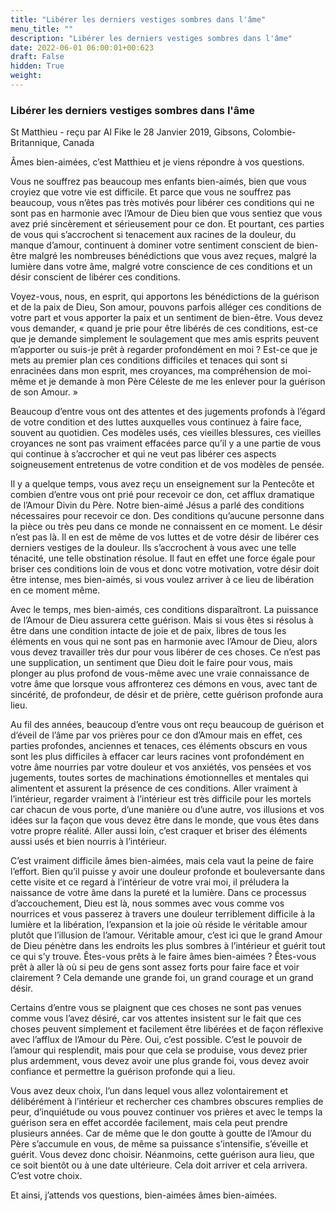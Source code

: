 ```yaml
---
title: "Libérer les derniers vestiges sombres dans l'âme"
menu_title: ""
description: "Libérer les derniers vestiges sombres dans l'âme"
date: 2022-06-01 06:00:01+00:623
draft: False
hidden: True
weight:
---
```

### Libérer les derniers vestiges sombres dans l'âme

St Matthieu - reçu par Al Fike le 28 Janvier 2019, Gibsons, Colombie-Britannique, Canada

Âmes bien-aimées, c’est Matthieu et je viens répondre à vos questions.

Vous ne souffrez pas beaucoup mes enfants bien-aimés, bien que vous croyiez que votre vie est difficile. Et parce que vous ne souffrez pas beaucoup, vous n’êtes pas très motivés pour libérer ces conditions qui ne sont pas en harmonie avec l’Amour de Dieu bien que vous sentiez que vous avez prié sincèrement et sérieusement pour ce don. Et pourtant, ces parties de vous qui s’accrochent si tenacement aux racines de la douleur, du manque d’amour, continuent à dominer votre sentiment conscient de bien-être malgré les nombreuses bénédictions que vous avez reçues, malgré la lumière dans votre âme, malgré votre conscience de ces conditions et un désir conscient de libérer ces conditions.

Voyez-vous, nous, en esprit, qui apportons les bénédictions de la guérison et de la paix de Dieu, Son amour, pouvons parfois alléger ces conditions de votre part et vous apporter la paix et un sentiment de bien-être. Vous devez vous demander, « quand je prie pour être libérés de ces conditions, est-ce que je demande simplement le soulagement que mes amis esprits peuvent m’apporter ou suis-je prêt à regarder profondément en moi ? Est-ce que je mets au premier plan ces conditions difficiles et tenaces qui sont si enracinées dans mon esprit, mes croyances, ma compréhension de moi-même et je demande à mon Père Céleste de me les enlever pour la guérison de son Amour. »

Beaucoup d’entre vous ont des attentes et des jugements profonds à l’égard de votre condition et des luttes auxquelles vous continuez à faire face, souvent au quotidien. Ces modèles usés, ces vieilles blessures, ces vieilles croyances ne sont pas vraiment effacées parce qu’il y a une partie de vous qui continue à s’accrocher et qui ne veut pas libérer ces aspects soigneusement entretenus de votre condition et de vos modèles de pensée.

Il y a quelque temps, vous avez reçu un enseignement sur la Pentecôte et combien d’entre vous ont prié pour recevoir ce don, cet afflux dramatique de l’Amour Divin du Père. Notre bien-aimé Jésus a parlé des conditions nécessaires pour recevoir ce don. Des conditions qu’aucune personne dans la pièce ou très peu dans ce monde ne connaissent en ce moment. Le désir n’est pas là. Il en est de même de vos luttes et de votre désir de libérer ces derniers vestiges de la douleur. Ils s’accrochent à vous avec une telle ténacité, une telle obstination résolue. Il faut en effet une force égale pour briser ces conditions loin de vous et donc votre motivation, votre désir doit être intense, mes bien-aimés, si vous voulez arriver à ce lieu de libération en ce moment même.

Avec le temps, mes bien-aimés, ces conditions disparaîtront. La puissance de l’Amour de Dieu assurera cette guérison. Mais si vous êtes si résolus à être dans une condition intacte de joie et de paix, libres de tous les éléments en vous qui ne sont pas en harmonie avec l’Amour de Dieu, alors vous devez travailler très dur pour vous libérer de ces choses. Ce n’est pas une supplication, un sentiment que Dieu doit le faire pour vous, mais plonger au plus profond de vous-même avec une vraie connaissance de votre âme que lorsque vous affronterez ces démons en vous, avec tant de sincérité, de profondeur, de désir et de prière, cette guérison profonde aura lieu.

Au fil des années, beaucoup d’entre vous ont reçu beaucoup de guérison et d’éveil de l’âme par vos prières pour ce don d’Amour mais en effet, ces parties profondes, anciennes et tenaces, ces éléments obscurs en vous sont les plus difficiles à effacer car leurs racines vont profondément en votre âme nourries par votre douleur et vos anxiétés, vos pensées et vos jugements, toutes sortes de machinations émotionnelles et mentales qui alimentent et assurent la présence de ces conditions. Aller vraiment à l’intérieur, regarder vraiment à l’intérieur est très difficile pour les mortels car chacun de vous porte, d’une manière ou d’une autre, vos illusions et vos idées sur la façon que vous devez être dans le monde, que vous êtes dans votre propre réalité. Aller aussi loin, c’est craquer et briser des éléments aussi usés et bien nourris à l’intérieur.

C’est vraiment difficile âmes bien-aimées, mais cela vaut la peine de faire l’effort. Bien qu’il puisse y avoir une douleur profonde et bouleversante dans cette visite et ce regard à l’intérieur de votre vrai moi, il préludera la naissance de votre âme dans la pureté et la lumière. Dans ce processus d’accouchement, Dieu est là, nous sommes avec vous comme vos nourrices et vous passerez à travers une douleur terriblement difficile à la lumière et la libération, l’expansion et la joie où réside le véritable amour plutôt que l’illusion de l’amour. Véritable amour, c’est ici que le grand Amour de Dieu pénètre dans les endroits les plus sombres à l’intérieur et guérit tout ce qui s’y trouve. Êtes-vous prêts à le faire âmes bien-aimées ? Êtes-vous prêt à aller là où si peu de gens sont assez forts pour faire face et voir clairement ? Cela demande une grande foi, un grand courage et un grand désir.

Certains d’entre vous se plaignent que ces choses ne sont pas venues comme vous l’avez désiré, car vos attentes insistent sur le fait que ces choses peuvent simplement et facilement être libérées et de façon réflexive avec l’afflux de l’Amour du Père. Oui, c’est possible. C’est le pouvoir de l’amour qui resplendit, mais pour que cela se produise, vous devez prier plus ardemment, vous devez avoir une plus grande foi, vous devez avoir confiance et permettre la guérison profonde qui a lieu.

Vous avez deux choix, l’un dans lequel vous allez volontairement et délibérément à l’intérieur et rechercher ces chambres obscures remplies de peur, d’inquiétude ou vous pouvez continuer vos prières et avec le temps la guérison sera en effet accordée facilement, mais cela peut prendre plusieurs années. Car de même que le don goutte à goutte de l’Amour du Père s’accumule en vous, de même sa puissance s’intensifie, s’éveille et guérit. Vous devez donc choisir. Néanmoins, cette guérison aura lieu, que ce soit bientôt ou à une date ultérieure. Cela doit arriver et cela arrivera. C’est votre choix.

Et ainsi, j’attends vos questions, bien-aimées âmes bien-aimées.



